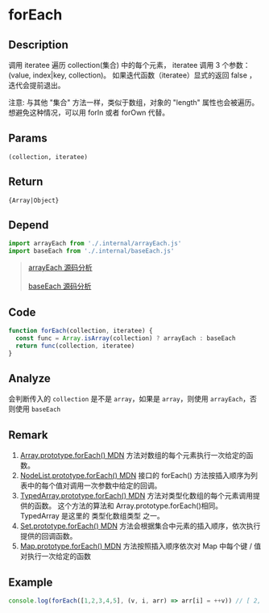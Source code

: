 # forEach

## Description
调用 iteratee 遍历 collection(集合) 中的每个元素， iteratee 调用 3 个参数： (value, index|key, collection)。 如果迭代函数（iteratee）显式的返回 false ，迭代会提前退出。

注意: 与其他 "集合" 方法一样，类似于数组，对象的 "length" 属性也会被遍历。想避免这种情况，可以用 forIn 或者 forOwn 代替。
## Params
`(collection, iteratee)`
## Return
`{Array|Object}`
## Depend
```js
import arrayEach from './.internal/arrayEach.js'
import baseEach from './.internal/baseEach.js'
```
> [arrayEach 源码分析](../internal/arrayEach.md)
> <br/>
> <br/>
> [baseEach 源码分析](../internal/baseEach.md)

## Code
```js
function forEach(collection, iteratee) {
  const func = Array.isArray(collection) ? arrayEach : baseEach
  return func(collection, iteratee)
}
```
## Analyze
会判断传入的 `collection` 是不是 `array`，如果是 `array`，则使用 `arrayEach`，否则使用 `baseEach`
## Remark
1. [Array.prototype.forEach() MDN](https://developer.mozilla.org/zh-CN/docs/Web/JavaScript/Reference/Global_Objects/Array/forEach) 方法对数组的每个元素执行一次给定的函数。
2. [NodeList.prototype.forEach() MDN](https://developer.mozilla.org/zh-CN/docs/Web/API/NodeList/forEach) 接口的 forEach() 方法按插入顺序为列表中的每个值对调用一次参数中给定的回调。
3. [TypedArray.prototype.forEach() MDN](https://developer.mozilla.org/zh-CN/docs/Web/JavaScript/Reference/Global_Objects/TypedArray/forEach) 方法对类型化数组的每个元素调用提供的函数。 这个方法的算法和 Array.prototype.forEach()相同。 TypedArray 是这里的 类型化数组类型 之一。
4. [Set.prototype.forEach() MDN](https://developer.mozilla.org/zh-CN/docs/Web/JavaScript/Reference/Global_Objects/Set/forEach) 方法会根据集合中元素的插入顺序，依次执行提供的回调函数。
5. [Map.prototype.forEach() MDN](https://developer.mozilla.org/zh-CN/docs/Web/JavaScript/Reference/Global_Objects/Map/forEach) 方法按照插入顺序依次对 Map 中每个键 / 值对执行一次给定的函数
## Example
```js
console.log(forEach([1,2,3,4,5], (v, i, arr) => arr[i] = ++v)) // [ 2, 3, 4, 5, 6 ]
```
